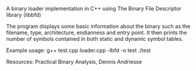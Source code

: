 A binary loader implementation in C++ using The Binary File Descriptor library (libbfd)

The program displays some basic information about the binary such as the filename, type, architecture, endianness and entry point. It then prints the number of symbols contained in both static and dynamic symbol tables. 

Example usage:
g++ test.cpp loader.cpp -lbfd -o test
./test <binary file>

Resources:
Practical Binary Analysis, Dennis Andriesse
